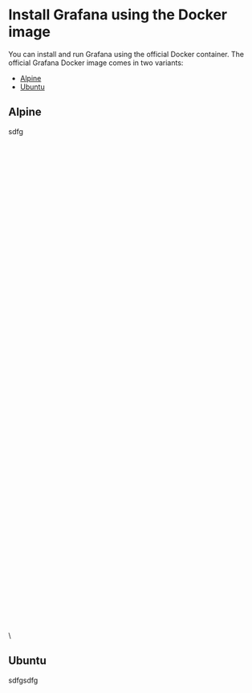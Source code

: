 # Install Grafana using the Docker image
You can install and run Grafana using the official Docker container. 
The official Grafana Docker image comes in two variants: 
- [Alpine](https://github.com/LeoSvalov/GrafanaDocs/blob/master/README.md#Alpine)
- [Ubuntu](https://github.com/LeoSvalov/GrafanaDocs/blob/master/README.md#Ubuntu)

## Alpine
sdfg
\
\
\
\
\
\
\
\
\
\
\
\
\
\
\
\
\
\
\
\
\
\
\
\
\
\
\
\
\
\
\
\
\
\
\
\
\
\
\
\
\
\
\
\
\
\
\
\
\
\
\
\
\
\
\
\
\
\
\
\
## Ubuntu 
sdfgsdfg
